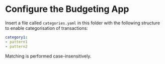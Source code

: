# Configure the Budgeting App

Insert a file called `categories.yaml` in this folder with the following structure to enable categorisation of transactions:
```yaml
category1:
- pattern1
- pattern2
```
Matching is performed case-insensitively.
